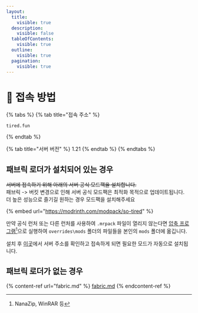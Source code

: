 ```yaml
---
layout:
  title:
    visible: true
  description:
    visible: false
  tableOfContents:
    visible: true
  outline:
    visible: true
  pagination:
    visible: true
---
```


# 🍞 접속 방법

{% tabs %}
{% tab title="접속 주소" %}
```
tired.fun
```
{% endtab %}

{% tab title="서버 버전" %}
1.21
{% endtab %}
{% endtabs %}

## 패브릭 로더가 설치되어 있는 경우

~~서버에 접속하기 위해 아래의 서버 공식 모드팩을 설치합니다.~~\
패브릭 -> 버킷 변경으로 인해 서버 공식 모드팩은 최적화 목적으로 업데이트됩니다.\
더 높은 성능으로 즐기길 원하는 경우 모드팩을 설치해주세요

{% embed url="https://modrinth.com/modpack/so-tired" %}

만약 공식 런처 또는 다른 런처를 사용하여 `.mrpack` 파일이 열리지 않는다면 [압축 프로그램](#user-content-fn-1)[^1]으로 실행하여 `overrides\mods` 폴더의 파일들을 본인의 `mods` 폴더에 옮깁니다.

설치 후 [이곳](../start/about.md#undefined)에서 서버 주소를 확인하고 접속하게 되면 필요한 모드가 자동으로 설치됩니다.

## 패브릭 로더가 없는 경우

{% content-ref url="fabric.md" %}
[fabric.md](fabric.md)
{% endcontent-ref %}

[^1]: NanaZip, WinRAR 등
